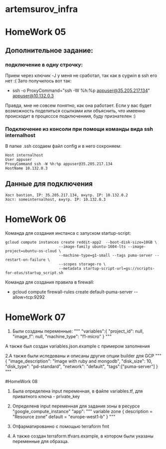 # artemsurov_infra
# HomeWork 05
## Дополнительное задание:
### подключение в одну строчку:
Прием через ключик -J у меня не сработал, так как в cygwin в ssh его нет :(
Зато получилось вот так:
+ ssh -o ProxyCommand="ssh -W %h:%p appuser@35.205.217.134" appuser@10.132.0.3

Правда, мне не совсем понятно, как она работает. Если у вас будет возможность поделиться ссылками или объяснить, что имеенно происходит в процесссе подключениия, буду признателен :)

### Подключение из консоли при помощи команды вида ssh internalhost
В папке .ssh создаем файл config и в него сохроняем:
```
Host internalhost
User appuser
ProxyCommand ssh -W %h:%p appuser@35.205.217.134
HostName 10.132.0.3
```

## Данные для подключения
```
Хост bastion, IP: 35.205.217.134, внутр. IP: 10.132.0.2
Хост: someinternalhost, внутр. IP: 10.132.0.3
```
# HomeWork 06


Команда для создания инстанса с запуском startup-script:
```
gcloud compute instances create reddit-app2  --boot-disk-size=10GB \
                        --image-family ubuntu-1604-lts --image-project=ubuntu-os-cloud \
                        --machine-type=g1-small --tags puma-server --restart-on-failure \
                        --scopes storage-ro \
                        --metadata startup-script-url=gs://scripts-for-otus/startup_script.sh
```

Команда для создания правила в firewall:
+ gcloud compute firewall-rules create default-puma-server --allow=tcp:9292

# HomeWork 07

1. Были созданы переменные:
"""
"variables":{
    "project_id": null,
    "image_f": null,
    "machine_type": "f1-micro"
  }
"""

А также был создан variables.json.example с примером
заполнения

2.А также были иследованы и описаны другие опции builder для GCP
"""
{
    "image_description": "Image with ruby and mongodb",
    "disk_size": 10,
    "disk_type": "pd-standard",
    "network": "default",
    "tags":["puma-server"]
}
"""

#HomeWork 08 

1. Была определена input переменная, в файле variables.tf, для приватного ключа - private_key 

2. Определенв input переменная для задания зоны в ресурсе
"google_compute_instance" "app":
        """
        variable zone {
          description = "Resource zone"
          default     = "europe-west1-b"
        }
        """
3. Отфарматированно с помощью terraform fmt

4. А также создан terraform.tfvars.example, в котором
были указаны переменные для образца.
